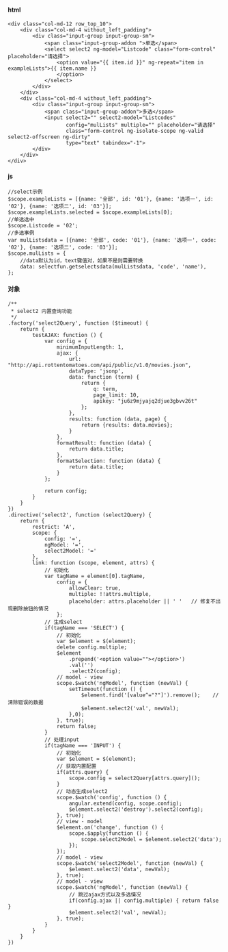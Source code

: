 #### html
    <div class="col-md-12 row_top_10">
        <div class="col-md-4 without_left_padding">
            <div class="input-group input-group-sm">
                <span class="input-group-addon ">单选</span>
                <select select2 ng-model="Listcode" class="form-control" placeholder="请选择">
                    <option value="{{ item.id }}" ng-repeat="item in exampleLists">{{ item.name }}
                    </option>
                </select>
            </div>
        </div>
        <div class="col-md-4 without_left_padding">
            <div class="input-group input-group-sm">
                <span class="input-group-addon">多选</span>
                <input select2="" select2-model="Listcodes"
                       config="mulLists" multiple="" placeholder="请选择"
                       class="form-control ng-isolate-scope ng-valid select2-offscreen ng-dirty"
                       type="text" tabindex="-1">
            </div>
        </div>
    </div>
#### js
    //select示例
    $scope.exampleLists = [{name: '全部', id: '01'}, {name: '选项一', id: '02'}, {name: '选项二', id: '03'}];
    $scope.exampleLists.selected = $scope.exampleLists[0];
    //单选选中
    $scope.Listcode = '02';
    //多选事例
    var mulListsdata = [{name: '全部', code: '01'}, {name: '选项一', code: '02'}, {name: '选项二', code: '03'}];
    $scope.mulLists = {
        //data默认为id，text键值对，如果不是则需要转换
        data: selectfun.getselectsdata(mulListsdata, 'code', 'name'),
    };
#### 对象
    /**
     * select2 内置查询功能
     */
    .factory('select2Query', function ($timeout) {
        return {
            testAJAX: function () {
                var config = {
                    minimumInputLength: 1,
                    ajax: {
                        url: "http://api.rottentomatoes.com/api/public/v1.0/movies.json",
                        dataType: 'jsonp',
                        data: function (term) {
                            return {
                                q: term,
                                page_limit: 10,
                                apikey: "ju6z9mjyajq2djue3gbvv26t"
                            };
                        },
                        results: function (data, page) {
                            return {results: data.movies};
                        }
                    },
                    formatResult: function (data) {
                        return data.title;
                    },
                    formatSelection: function (data) {
                        return data.title;
                    }
                };

                return config;
            }
        }
    })
    .directive('select2', function (select2Query) {
        return {
            restrict: 'A',
            scope: {
                config: '=',
                ngModel: '=',
                select2Model: '='
            },
            link: function (scope, element, attrs) {
                // 初始化
                var tagName = element[0].tagName,
                    config = {
                        allowClear: true,
                        multiple: !!attrs.multiple,
                        placeholder: attrs.placeholder || ' '   // 修复不出现删除按钮的情况
                    };
                // 生成select
                if(tagName === 'SELECT') {
                    // 初始化
                    var $element = $(element);
                    delete config.multiple;
                    $element
                        .prepend('<option value=""></option>')
                        .val('')
                        .select2(config);
                    // model - view
                    scope.$watch('ngModel', function (newVal) {
                        setTimeout(function () {
                            $element.find('[value^="?"]').remove();    // 清除错误的数据
                            $element.select2('val', newVal);
                        },0);
                    }, true);
                    return false;
                }
                // 处理input
                if(tagName === 'INPUT') {
                    // 初始化
                    var $element = $(element);
                    // 获取内置配置
                    if(attrs.query) {
                        scope.config = select2Query[attrs.query]();
                    }
                    // 动态生成select2
                    scope.$watch('config', function () {
                        angular.extend(config, scope.config);
                        $element.select2('destroy').select2(config);
                    }, true);
                    // view - model
                    $element.on('change', function () {
                        scope.$apply(function () {
                            scope.select2Model = $element.select2('data');
                        });
                    });
                    // model - view
                    scope.$watch('select2Model', function (newVal) {
                        $element.select2('data', newVal);
                    }, true);
                    // model - view
                    scope.$watch('ngModel', function (newVal) {
                        // 跳过ajax方式以及多选情况
                        if(config.ajax || config.multiple) { return false }
                        $element.select2('val', newVal);
                    }, true);
                }
            }
        }
    })